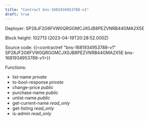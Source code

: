 ```yaml
---
title: "Contract bns-1681934953788-v1"
draft: true
---
```

Deployer: SP28JF2G6FVW0QRGGMCJX0JB8PEZVNRB44GMA2X5E


 



Block height: 102713 (2023-04-19T20:28:52.000Z)

Source code: {{<contractref "bns-1681934953788-v1" SP28JF2G6FVW0QRGGMCJX0JB8PEZVNRB44GMA2X5E bns-1681934953788-v1>}}

Functions:

* list-name _private_
* to-bool-response _private_
* change-price _public_
* purchase-name _public_
* unlist-name _public_
* get-current-name _read_only_
* get-listing _read_only_
* is-admin _read_only_
